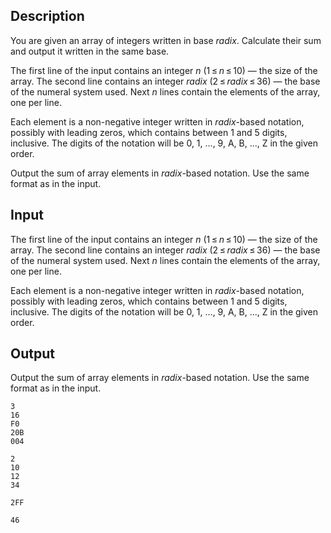 ## Description

<div><p>You are given an array of integers written in base <span class="tex-span"><i>radix</i></span>. Calculate their sum and output it written in the same base.</p></div><div class="input-specification"><p>The first line of the input contains an integer <span class="tex-span"><i>n</i></span> (<span class="tex-span">1 ≤ <i>n</i> ≤ 10</span>) — the size of the array. The second line contains an integer <span class="tex-span"><i>radix</i></span> (<span class="tex-span">2 ≤ <i>radix</i> ≤ 36</span>) — the base of the numeral system used. Next <span class="tex-span"><i>n</i></span> lines contain the elements of the array, one per line. </p><p>Each element is a non-negative integer written in <span class="tex-span"><i>radix</i></span>-based notation, possibly with leading zeros, which contains between 1 and 5 digits, inclusive. The digits of the notation will be 0, 1, ..., 9, A, B, ..., Z in the given order. </p></div><div class="output-specification"><p>Output the sum of array elements in <span class="tex-span"><i>radix</i></span>-based notation. Use the same format as in the input.</p></div>

## Input

<p>The first line of the input contains an integer <span class="tex-span"><i>n</i></span> (<span class="tex-span">1 ≤ <i>n</i> ≤ 10</span>) — the size of the array. The second line contains an integer <span class="tex-span"><i>radix</i></span> (<span class="tex-span">2 ≤ <i>radix</i> ≤ 36</span>) — the base of the numeral system used. Next <span class="tex-span"><i>n</i></span> lines contain the elements of the array, one per line. </p><p>Each element is a non-negative integer written in <span class="tex-span"><i>radix</i></span>-based notation, possibly with leading zeros, which contains between 1 and 5 digits, inclusive. The digits of the notation will be 0, 1, ..., 9, A, B, ..., Z in the given order. </p>

## Output

<p>Output the sum of array elements in <span class="tex-span"><i>radix</i></span>-based notation. Use the same format as in the input.</p>





```input1
3
16
F0
20B
004

```




```input2
2
10
12
34

```




```output1
2FF

```




```output2
46

```


